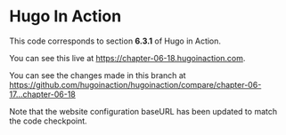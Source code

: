 Hugo In Action
===============

This code corresponds to section **6.3.1** of Hugo in Action.

You can see this live at https://chapter-06-18.hugoinaction.com.

You can see the changes made in this branch at https://github.com/hugoinaction/hugoinaction/compare/chapter-06-17...chapter-06-18

Note that the website configuration baseURL has been updated to match the code checkpoint.
